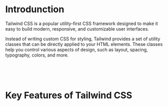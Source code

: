 
# Introdunction


Tailwind CSS is a popular utility-first CSS framework designed to make it easy to build modern, responsive, and customizable user interfaces. 

Instead of writing custom CSS for styling, Tailwind provides a set of utility classes that can be directly applied to your HTML elements. These classes help you control various aspects of design, such as layout, spacing, typography, colors, and more.

&nbsp;

&nbsp;

# Key Features of Tailwind CSS


&nbsp;

&nbsp;

&nbsp;

&nbsp;

&nbsp;

&nbsp;

&nbsp;

&nbsp;

&nbsp;

&nbsp;

&nbsp;

&nbsp;
